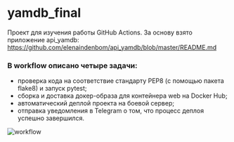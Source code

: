 # yamdb_final
Проект для изучения работы GitHub Actions.
За основу взято приложение api_yamdb:
https://github.com/elenaindenbom/api_yamdb/blob/master/README.md

### В workflow описано четыре задачи:
- проверка кода на соответствие стандарту PEP8 (с помощью пакета flake8) и запуск pytest;
- сборка и доставка докер-образа для контейнера web на Docker Hub;
- автоматический деплой проекта на боевой сервер;
- отправка уведомления в Telegram о том, что процесс деплоя успешно завершился.

![workflow](https://github.com/elenaindenbombom/yamdb_final/actions/workflows/yamdb_workflow.yml/badge.svg)
